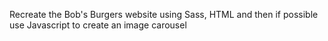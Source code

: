 Recreate the Bob's Burgers website
using Sass, HTML and 
then if possible use Javascript 
to create an image carousel 
